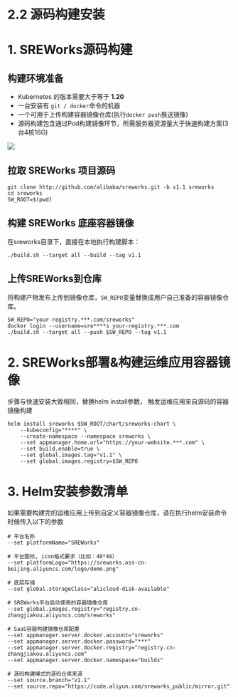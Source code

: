 # 2.2 源码构建安装

<a name="kliWz"></a>
# 1. SREWorks源码构建
<a name="xPY76"></a>
## 构建环境准备

- Kubernetes 的版本需要大于等于 **1.20**
- 一台安装有 `git / docker`命令的机器
- 一个可用于上传构建容器镜像仓库(执行`docker push`推送镜像)
- 源码构建包含通过Pod构建镜像环节，所需服务器资源量大于快速构建方案(3台4核16G)

![](/pictures/1646727574970-7826d0ea-3ab4-4da0-a6cf-3338b178920c.jpeg.png)

<a name="naB3D"></a>
## 拉取 SREWorks 项目源码
```shell
git clone http://github.com/alibaba/sreworks.git -b v1.1 sreworks
cd sreworks
SW_ROOT=$(pwd)
```

<a name="bIQPN"></a>
## 构建 SREWorks 底座容器镜像
在sreworks目录下，直接在本地执行构建脚本：
```shell
./build.sh --target all --build --tag v1.1
```

<a name="us2zd"></a>
## 上传SREWorks到仓库
将构建产物发布上传到镜像仓库，`SW_REPO`变量替换成用户自己准备的容器镜像仓库。
```shell
SW_REPO="your-registry.***.com/sreworks"
docker login --username=sre****s your-registry.***.com
./build.sh --target all --push $SW_REPO --tag v1.1
```

<a name="jiRmc"></a>
# 2. SREWorks部署&构建运维应用容器镜像
 步骤与快速安装大致相同，替换helm install参数， 触发运维应用来自源码的容器镜像构建
```shell
helm install sreworks $SW_ROOT/chart/sreworks-chart \
    --kubeconfig="****" \
    --create-namespace --namespace sreworks \
    --set appmanager.home.url="https://your-website.***.com" \
    --set build.enable=true \
    --set global.images.tag="v1.1" \
    --set global.images.registry=$SW_REPO

```

<a name="jPt3U"></a>
# 3. Helm安装参数清单
如果需要构建完的运维应用上传到自定义容器镜像仓库，请在执行helm安装命令时候传入以下的参数
```shell
# 平台名称
--set platformName="SREWorks"

# 平台图标, icon格式要求（比如：48*48）
--set platformLogo="https://sreworks.oss-cn-beijing.aliyuncs.com/logo/demo.png" 

# 底层存储
--set global.storageClass="alicloud-disk-available"

# SREWorks平台启动使用的容器镜像仓库
--set global.images.registry="registry.cn-zhangjiakou.aliyuncs.com/sreworks"

# SaaS容器构建镜像仓库配置
--set appmanager.server.docker.account="sreworks"
--set appmanager.server.docker.password="***"
--set appmanager.server.docker.registry="registry.cn-zhangjiakou.aliyuncs.com"
--set appmanager.server.docker.namespace="builds"

# 源码构建模式的源码仓库来源
--set source.branch="v1.1"
--set source.repo="https://code.aliyun.com/sreworks_public/mirror.git"

```
